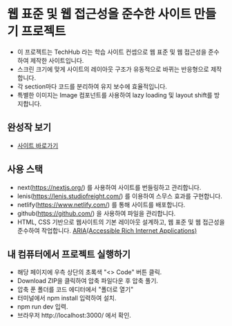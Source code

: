 # 웹 표준 및 웹 접근성을 준수한 사이트 만들기 프로젝트
- 이 프로젝트는 TechHub 라는 학습 사이트 컨셉으로 웹 표준 및 웹 접근성을 준수하여 제작한 사이트입니다.
- 스크린 크기에 맞게 사이트의 레이아웃 구조가 유동적으로 바뀌는 반응형으로 제작합니다.
- 각 section마다 코드를 분리하여 유지 보수에 효율적입니다.
- 특별한 이미지는 Image 컴포넌트를 사용하여 lazy loading 및 layout shift를 방지합니다.


## 완성작 보기
- <a href="https://mytechhub2023.netlify.app/" target="_blank" rel="noopener noreferrer">사이트 바로가기</a>

<script>
    const links = document.querySelectorAll('a[target="_blank"]');
    links.forEach(link => {
        link.addEventListener('click', () => {
            window.open(link.href, '_blank');
        });
    });
</script>

## 사용 스택
- next(https://nextjs.org/) 를 사용하여 사이트를 번들링하고 관리합니다.
- lenis(https://lenis.studiofreight.com/) 를 이용하여 스무스 효과를 구현합니다.
- netlify(https://www.netlify.com/) 를 통해 사이트를 배포합니다.
- github(https://github.com/) 을 사용하여 파일을 관리합니다.
- HTML, CSS 기반으로 웹사이트의 기본 레이아웃 설계하고, 웹 표준 및 웹 접근성을 준수하여 작업합니다. [ARIA(Accessible Rich Internet Applications)](https://developer.mozilla.org/en-US/docs/Web/Accessibility/ARIA/Roles)

## 내 컴퓨터에서 프로젝트 실행하기
- 해당 페이지에 우측 상단의 초록색 "<> Code" 버튼 클릭.
- Download ZIP을 클릭하여 압축 파일다운 후 압축 풀기.
- 압축 푼 폴더를 코드 에디터에서 "폴더로 열기"
- 터미널에서 npm install 입력하여 설치.
- npm run dev 입력.
- 브라우저 http://localhost:3000/ 에서 확인.


